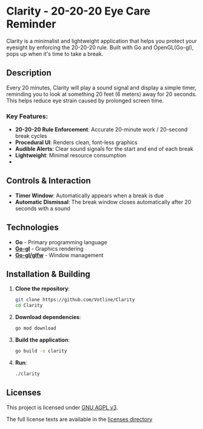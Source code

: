 # Clarity - 20-20-20 Eye Care Reminder

Clarity is a minimalist and lightweight application that helps you protect your eyesight by enforcing the 20-20-20 rule. Built with Go and OpenGL(Go-gl), pops up when it's time to take a break.

## Description

Every 20 minutes, Clarity will play a sound signal and display a simple timer, reminding you to look at something 20 feet (6 meters) away for 20 seconds. This helps reduce eye strain caused by prolonged screen time.

### Key Features:
- **20-20-20 Rule Enforcement**: Accurate 20-minute work / 20-second break cycles
- **Procedural UI**: Renders clean, font-less graphics
- **Audible Alerts**: Clear sound signals for the start and end of each break
- **Lightweight**: Minimal resource consumption
- 
## Controls & Interaction
- **Timer Window**: Automatically appears when a break is due
- **Automatic Dismissal**: The break window closes automatically after 20 seconds with a sound

## Technologies
- **Go** - Primary programming language
- **[Go-gl](https://github.com/go-gl/gl)** - Graphics rendering
- **[Go-gl/glfw](https://github.com/go-gl/glfw)** - Window management

## Installation & Building

1.  **Clone the repository**:
    ```bash
    git clone https://github.com/Votline/Clarity
    cd Clarity
    ```

2.  **Download dependencies**:
    ```bash
    go mod download
    ```

3.  **Build the application**:
    ```bash
    go build -o clarity
    ```

4.  **Run**:
    ```bash
    ./clarity 
    ```

## Licenses
This project is licensed under [GNU AGPL v3](LICENSE).

The full license texts are available in the [licenses directory](licenses/)
